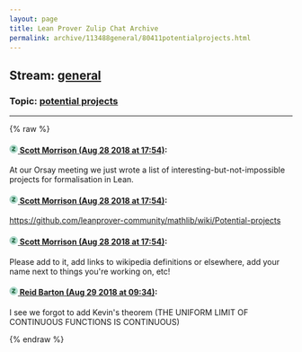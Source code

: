 ```yaml
---
layout: page
title: Lean Prover Zulip Chat Archive 
permalink: archive/113488general/80411potentialprojects.html
---
```


## Stream: [general](index.html)
### Topic: [potential projects](80411potentialprojects.html)

---


{% raw %}
#### [![Click to go to Zulip](../../assets/img/zulip2.png) Scott Morrison (Aug 28 2018 at 17:54)](https://leanprover.zulipchat.com/#narrow/stream/113488-general/topic/potential%20projects/near/132925636):
At our Orsay meeting we just wrote a list of interesting-but-not-impossible projects for formalisation in Lean.

#### [![Click to go to Zulip](../../assets/img/zulip2.png) Scott Morrison (Aug 28 2018 at 17:54)](https://leanprover.zulipchat.com/#narrow/stream/113488-general/topic/potential%20projects/near/132925637):
https://github.com/leanprover-community/mathlib/wiki/Potential-projects

#### [![Click to go to Zulip](../../assets/img/zulip2.png) Scott Morrison (Aug 28 2018 at 17:54)](https://leanprover.zulipchat.com/#narrow/stream/113488-general/topic/potential%20projects/near/132925648):
Please add to it, add links to wikipedia definitions or elsewhere, add your name next to things you're working on, etc!

#### [![Click to go to Zulip](../../assets/img/zulip2.png) Reid Barton (Aug 29 2018 at 09:34)](https://leanprover.zulipchat.com/#narrow/stream/113488-general/topic/potential%20projects/near/132981685):
I see we forgot to add Kevin's theorem (THE UNIFORM LIMIT OF CONTINUOUS FUNCTIONS IS CONTINUOUS)


{% endraw %}
